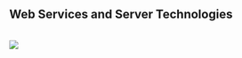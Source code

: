 
<html>

  <body>
  <h2><b>  Web Services and Server Technologies</b></h2>
    <br>
<img src= "https://github.com/user-attachments/assets/ece0f9d1-2fd1-4dcd-bb99-4cf457046a64">





  </body>
</html>
